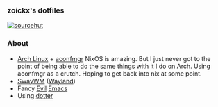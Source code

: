 ### zoickx's dotfiles

[![sourcehut](https://img.shields.io/badge/origin-sourcehut-212529?link=https://git.sr.ht/~zoickx/dotfiles)](https://git.sr.ht/~zoickx/dotfiles)

### About
* [Arch Linux](https://archlinux.org/) + [aconfmgr](https://github.com/CyberShadow/aconfmgr)
  NixOS is amazing. But I just never got to the point of being able to do the
  same things with it I do on Arch. Using aconfmgr as a crutch. Hoping to get
  back into nix at some point.
* [SwayWM](https://github.com/swaywm/sway) ([Wayland](https://wayland.freedesktop.org/))
* Fancy [Evil](https://github.com/emacs-evil/evil) [Emacs]( https://www.gnu.org/software/emacs/)
* Using [dotter](https://github.com/SuperCuber/dotter)
